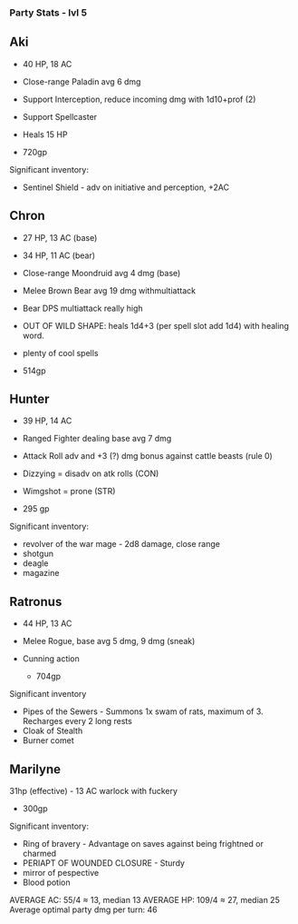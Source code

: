 ### Party Stats - lvl 5
## Aki
- 40 HP, 18 AC
- Close-range Paladin avg 6 dmg
- Support Interception, reduce incoming dmg with 1d10+prof (2)
- Support Spellcaster
- Heals 15 HP

- 720gp

Significant inventory:
- Sentinel Shield - adv on initiative and perception, +2AC

## Chron
- 27 HP, 13 AC (base)
- 34 HP, 11 AC (bear)
- Close-range Moondruid avg 4 dmg (base)
- Melee Brown Bear avg 19 dmg withmultiattack
- Bear DPS multiattack really high
- OUT OF WILD SHAPE: heals 1d4+3 (per spell slot add 1d4) with healing word.
- plenty of cool spells



- 514gp
## Hunter
- 39 HP, 14 AC
- Ranged Fighter dealing base avg 7 dmg
- Attack Roll adv and +3 (?) dmg bonus against cattle beasts (rule 0)
- Dizzying = disadv on atk rolls (CON)
- Wimgshot = prone (STR)

- 295 gp

Significant inventory:
- revolver of the war mage - 2d8 damage, close range
- shotgun
- deagle
- magazine



## Ratronus
- 44 HP, 13 AC
- Melee Rogue, base avg 5 dmg, 9 dmg (sneak)
- Cunning action

	- 704gp

Significant inventory
- Pipes of the Sewers - Summons 1x swam of rats, maximum of 3. Recharges every 2 long rests
- Cloak of Stealth
- Burner comet
## Marilyne
31hp (effective) -  13 AC
warlock with fuckery

- 300gp

Significant inventory:
- Ring of bravery  - Advantage on saves against being frightned or charmed
- PERIAPT OF WOUNDED CLOSURE - Sturdy
- mirror of pespective
- Blood potion

AVERAGE AC: 55/4 ≈ 13, median 13
AVERAGE HP: 109/4 ≈ 27, median 25
Average optimal party dmg per turn: 46